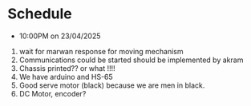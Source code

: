 # Schedule

- 10:00PM on 23/04/2025


1. wait for marwan response for moving mechanism
2. Communications could be started  should be implemented by akram
3. Chassis printed?? or what !!!!
4. We have arduino and HS-65
5. Good serve motor (black) because we are men in black.
6. DC Motor, encoder?

